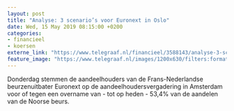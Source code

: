 ```yaml
---
layout: post
title: "Analyse: 3 scenario’s voor Euronext in Oslo"
date: Wed, 15 May 2019 08:15:00 +0200
categories: 
- financieel 
- koersen 
externe_link: "https://www.telegraaf.nl/financieel/3588143/analyse-3-scenario-s-voor-euronext-in-oslo"
feature_image: "https://www.telegraaf.nl/images/1200x630/filters:format(jpeg):quality(80)/cdn-kiosk-api.telegraaf.nl/163ce094-7681-11e9-bf6e-02d1dbdc35d1.jpg"
---
```


<p class="intro">Donderdag stemmen de aandeelhouders van de Frans-Nederlandse beurzenuitbater Euronext op de aandeelhoudersvergadering in Amsterdam voor of tegen een overname van - tot op heden - 53,4% van de aandelen van de Noorse beurs.</p>
